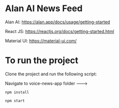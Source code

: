 # Alan AI News Feed

Alan AI: https://alan.app/docs/usage/getting-started

React JS: https://reactjs.org/docs/getting-started.html

Material UI: https://material-ui.com/


# To run the project

Clone the project and run the following script:

Navigate to voice-news-app folder --->

`npm install`

`npm start`